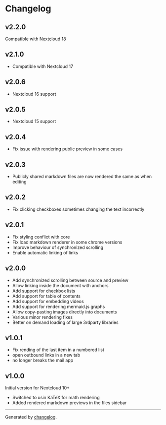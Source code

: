 # Changelog

## v2.2.0
Compatible with Nextcloud 18

## v2.1.0
- Compatible with Nextcloud 17

## v2.0.6
- Nextcloud 16 support

## v2.0.5
- Nextcloud 15 support

## v2.0.4
- Fix issue with rendering public preview in some cases

## v2.0.3
- Publicly shared markdown files are now rendered the same as when editing

## v2.0.2
- Fix clicking checkboxes sometimes changing the text incorrectly

## v2.0.1
- Fix styling conflict with core
- Fix load markdown renderer in some chrome versions
- Improve behaviour of synchronized scrolling
- Enable automatic linking of links

## v2.0.0
- Add synchronized scrolling between source and preview
- Allow linking inside the document with anchors
- Add support for checkbox lists
- Add support for table of contents
- Add support for embedding videos
- Add support for rendering mermaid.js graphs
- Allow copy-pasting images directly into documents
- Various minor rendering fixes
- Better on demand loading of large 3rdparty libraries

## v1.0.1
- Fix rending of the last item in a numbered list
- open outbound links in a new tab
- no longer breaks the mail app


## v1.0.0
Initial version for Nextcloud 10+
- Switched to usin KaTeX for math rendering
- Added rendered markdown previews in the files sidebar


---

Generated by [changelog](https://github.com/gluons/changelog).

